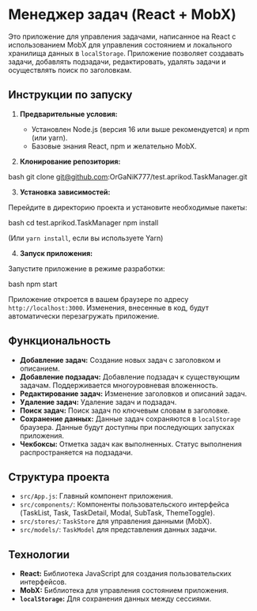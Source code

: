 # Менеджер задач (React + MobX)

Это приложение для управления задачами, написанное на React с использованием MobX для управления состоянием и локального хранилища данных в `localStorage`. Приложение позволяет создавать задачи, добавлять подзадачи, редактировать, удалять задачи и осуществлять поиск по заголовкам.

## Инструкции по запуску

1. **Предварительные условия:**

   - Установлен Node.js (версия 16 или выше рекомендуется) и npm (или yarn).
   - Базовые знания React, npm и желательно MobX.

2. **Клонирование репозитория:**

bash git clone git@github.com:OrGaNiK777/test.aprikod.TaskManager.git

3. **Установка зависимостей:**

Перейдите в директорию проекта и установите необходимые пакеты:

bash
cd test.aprikod.TaskManager
npm install

(Или `yarn install`, если вы используете Yarn)

4. **Запуск приложения:**

Запустите приложение в режиме разработки:

bash
npm start

Приложение откроется в вашем браузере по адресу `http://localhost:3000`.  Изменения, внесенные в код, будут автоматически перезагружать приложение.


## Функциональность

* **Добавление задач:** Создание новых задач с заголовком и описанием.
* **Добавление подзадач:** Добавление подзадач к существующим задачам.  Поддерживается многоуровневая вложенность.
* **Редактирование задач:** Изменение заголовков и описаний задач.
* **Удаление задач:** Удаление задач и подзадач.
* **Поиск задач:** Поиск задач по ключевым словам в заголовке.
* **Сохранение данных:** Данные задач сохраняются в `localStorage` браузера.  Данные будут доступны при последующих запусках приложения.
* **Чекбоксы:** Отметка задач как выполненных.  Статус выполнения распространяется на подзадачи.


## Структура проекта

* `src/App.js`: Главный компонент приложения.
* `src/components/`: Компоненты пользовательского интерфейса (TaskList, Task, TaskDetail, Modal, SubTask, ThemeToggle).
* `src/stores/`:  `TaskStore` для управления данными (MobX).
* `src/models/`: `TaskModel` для представления данных задачи.


## Технологии

* **React:** Библиотека JavaScript для создания пользовательских интерфейсов.
* **MobX:** Библиотека для управления состоянием приложения.
* **`localStorage`:** Для сохранения данных между сессиями.

